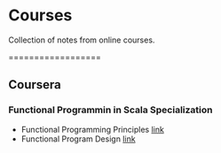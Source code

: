 # Courses
Collection of notes from online courses.

==================
## Coursera
### Functional Programmin in Scala Specialization
* Functional Programming Principles [link](https://github.com/langkilde/courses/tree/master/coursera/functional_programming_specialization/functional_programming_principles)
* Functional Program Design [link](https://github.com/langkilde/courses/tree/master/coursera/functional_programming_specialization/functional_program_design)

